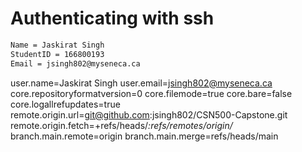 # Authenticating with ssh

```bash
Name = Jaskirat Singh
StudentID = 166800193
Email = jsingh802@myseneca.ca
```
user.name=Jaskirat Singh
user.email=jsingh802@myseneca.ca
core.repositoryformatversion=0
core.filemode=true
core.bare=false
core.logallrefupdates=true
remote.origin.url=git@github.com:jsingh802/CSN500-Capstone.git
remote.origin.fetch=+refs/heads/*:refs/remotes/origin/*
branch.main.remote=origin
branch.main.merge=refs/heads/main
